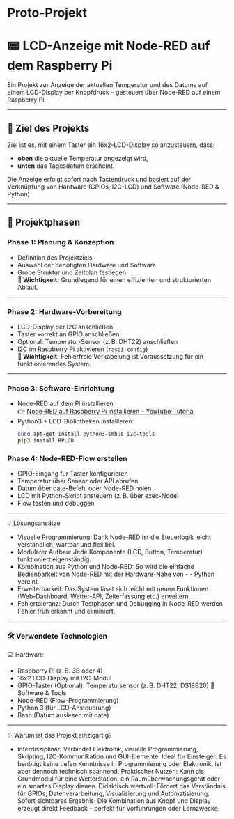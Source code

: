 # Proto-Projekt
# 📟 LCD-Anzeige mit Node-RED auf dem Raspberry Pi

Ein Projekt zur Anzeige der aktuellen Temperatur und des Datums auf einem LCD-Display per Knopfdruck – gesteuert über Node-RED auf einem Raspberry Pi.

---

## 🎯 Ziel des Projekts

Ziel ist es, mit einem Taster ein 16x2-LCD-Display so anzusteuern, dass:
- **oben** die aktuelle Temperatur angezeigt wird,
- **unten** das Tagesdatum erscheint.

Die Anzeige erfolgt sofort nach Tastendruck und basiert auf der Verknüpfung von Hardware (GPIOs, I2C-LCD) und Software (Node-RED & Python).

---

## 📅 Projektphasen

### Phase 1: Planung & Konzeption
- Definition des Projektziels
- Auswahl der benötigten Hardware und Software
- Grobe Struktur und Zeitplan festlegen  
**🔑 Wichtigkeit:** Grundlegend für einen effizienten und strukturierten Ablauf.

---

### Phase 2: Hardware-Vorbereitung
- LCD-Display per I2C anschließen
- Taster korrekt an GPIO anschließen
- Optional: Temperatur-Sensor (z. B. DHT22) anschließen
- I2C im Raspberry Pi aktivieren (`raspi-config`)  
**🔑 Wichtigkeit:** Fehlerfreie Verkabelung ist Voraussetzung für ein funktionierendes System.

---

### Phase 3: Software-Einrichtung
- Node-RED auf dem Pi installieren  
  👉 [Node-RED auf Raspberry Pi installieren – YouTube-Tutorial](https://www.youtube.com/watch?v=8BjZpWn5GIE)
- Python3 + LCD-Bibliotheken installieren:
  ```bash
  sudo apt-get install python3-smbus i2c-tools
  pip3 install RPLCD
### Phase 4: Node-RED-Flow erstellen
- GPIO-Eingang für Taster konfigurieren
- Temperatur über Sensor oder API abrufen
- Datum über date-Befehl oder Node-RED holen
- LCD mit Python-Skript ansteuern (z. B. über exec-Node)
- Flow testen und debuggen

---

💡 Lösungsansätze
- Visuelle Programmierung: Dank Node-RED ist die Steuerlogik leicht verständlich, wartbar und flexibel.
- Modularer Aufbau: Jede Komponente (LCD, Button, Temperatur) funktioniert eigenständig.
- Kombination aus Python und Node-RED: So wird die einfache Bedienbarkeit von Node-RED mit der Hardware-Nähe von - - Python vereint.
- Erweiterbarkeit: Das System lässt sich leicht mit neuen Funktionen (Web-Dashboard, Wetter-API, Zeiterfassung  etc.) erweitern.
- Fehlertoleranz: Durch Testphasen und Debugging in Node-RED werden Fehler früh erkannt und eliminiert.

---

### 🛠 Verwendete Technologien
💻 Hardware
- Raspberry Pi (z. B. 3B oder 4)
- 16x2 LCD-Display mit I2C-Modul
- GPIO-Taster
(Optional): Temperatursensor (z. B. DHT22, DS18B20)
🔧 Software & Tools
- Node-RED (Flow-Programmierung)
- Python 3 (für LCD-Ansteuerung)
- Bash (Datum auslesen mit date)

---

✨ Warum ist das Projekt einzigartig?
- Interdisziplinär: Verbindet Elektronik, visuelle Programmierung, Skripting, I2C-Kommunikation und GUI-Elemente.
Ideal für Einsteiger: Es benötigt keine tiefen Kenntnisse in Programmierung oder Elektronik, ist aber dennoch technisch spannend.
Praktischer Nutzen: Kann als Grundmodul für eine Wetterstation, ein Raumüberwachungsgerät oder ein smartes Display dienen.
Didaktisch wertvoll: Fördert das Verständnis für GPIOs, Datenverarbeitung, Visualisierung und Automatisierung.
Sofort sichtbares Ergebnis: Die Kombination aus Knopf und Display erzeugt direkt Feedback – perfekt für Vorführungen oder Lernzwecke.
